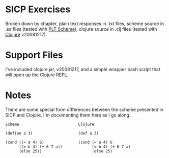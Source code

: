 # SICP Exercises

Broken down by chapter, plain text responses in .txt files, scheme source
in .ss files (tested with [PLT Scheme][]), clojure source in .clj files
(tested with [Clojure][] v20081217).

[PLT Scheme]: http://www.plt-scheme.org/
[Clojure]: http://clojure.org/

# Support Files

I've included clojure.jar, v20081217, and a simple wrapper bash script
that will open up the Clojure REPL.

# Notes

There are some special form differences between the scheme presented in
SICP and Clojure.  I'm documenting them here as I go along.

    Scheme                          Clojure
    
    (define a 3)                    (def a 3)
    
    (cond ((= a 4) 6)               (cond (= a 4) 6
          ((= b 4) (+ 6 7 a))             (= b 4) (+ 6 7 a)
          (else 25))                      :else 25)

